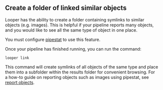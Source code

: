 ## Create a folder of linked similar objects

Looper has the ability to create a folder containing symlinks to similar objects (e.g. images). This is helpful if your pipeline reports many objects, and you would like to see all the same type of object in one place.

You must configure [pipestat](../user-tutorial/user-pipestat.md) to use this feature. 

Once your pipeline has finished running, you can run the command:

```shell
looper link
```

This command will create symlinks of all objects of the same type and place them into a subfolder within the results folder for convenient browsing. For a how-to guide on reporting objects such as images using pipestat, see [report objects](report-objects.md).


